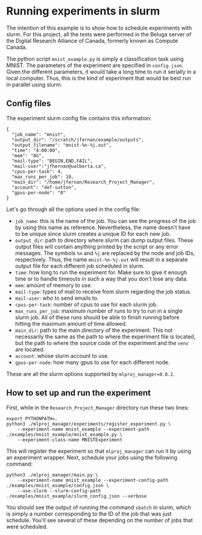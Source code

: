 # Running experiments in slurm

The intention of this example is to show how to schedule experiments with slurm. 
For this project, all the tests were performed in the Beluga server of the Digital Research Alliance of Canada, 
formerly known as Compute Canada.

The python script `mnist_example.py` is simply a classification task using MNIST. 
The parameters of the experiment are specified in `config.json`. 
Given the different parameters, it would take a long time to run it serially in a local computer.
Thus, this is the kind of experiment that would be best run in parallel using slurm. 

## Config files
The experiment slurm config file contains this information:

    {
      "job_name": "mnist",
      "output_dir": "/scratch/jfernan/example/outputs",
      "output_filename": "mnist-%n-%j.out",
      "time": "4:00:00",
      "mem": "8G",
      "mail-type": "BEGIN,END,FAIL",
      "mail-user":"jfhernan@ualberta.ca",
      "cpus-per-task": 4,
      "max_runs_per_job": 10,
      "main_dir": "/home/jfernan/Research_Project_Manager",
      "account": "def-sutton",
      "gpus-per-node": "0"
    }

Let's go through all the options used in the config file:
* `job_name`: this is the name of the job. You can see the progress of the job by using this name as reference. 
Nevertheless, the name doesn't have to be unique since slurm creates a unique ID for each new job. 
* `output_dir`: path to directory where slurm can dump output files. These output files will contain anything printed 
by the script or any error messages. The symbols `%n` and `%j` are replaced by the node and job IDs, respectively. 
Thus, the name `mnist-%n-%j.out` will result in a separate output file for each different job scheduled in slurm.
* `time`: how long to run the experiment for. Make sure to give it enough time or to handle timeouts in such a way that
you don't lose any data.
* `mem`: amount of memory to use. 
* `mail-type`: types of mail to receive from slurm regarding the job status.
* `mail-user`: who to send emails to.
* `cpus-per-task`: number of cpus to use for each slurm job.
* `max_runs_per_job`: maximum number of runs to try to run in a single slurm job. All of these runs should be able to
finish running before hitting the maximum amount of time allowed.
* `main_dir`: path to the main directory of the experiment. This not necessarily the same as the path to where the 
experiment file is located, but the path to where the source code of the experiment and the `venv` are located.
* `account`: whose slurm account to use.
* `gpus-per-node`: how many gpus to use for each different node.

These are all the slurm options supported by `mlproj_manager=0.0.2`.

## How to set up and run the experiment
First, while in the `Research_Project_Manager` directory run these two lines:

    export PYTHONPATH=.
    python3 ./mlproj_manager/experiments/register_experiment.py \
        --experiment-name mnist_example --experiment-path ./examples/mnist_example/mnist_example.py \
        --experiment-class-name MNISTExperiment

This will register the experiment so that `mlproj_manager` can run it by using an experiment wrapper.
Next, schedule your jobs using the following command:

    python3 ./mlproj_manager/main.py \
        --experiment-name mnist_example --experiment-config-path ./examples/mnist_example/config.json \
        --use-slurm --slurm-config-path ./examples/mnist_example/slurm_config.json --verbose

You should see the output of running the command `sbatch` in slurm, which is simply a number corresponding to
the ID of the job that was just schedule. You'll see several of these depending on the number of jobs that were
scheduled.

